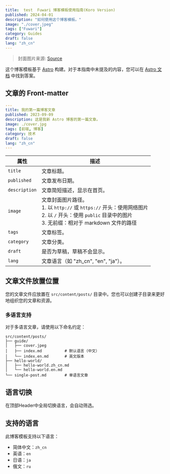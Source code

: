 ```yaml
---
title:  test  Fuwari 博客模板使用指南(Koro Version)
published: 2024-04-01
description: "如何使用这个博客模板。"
image: "./cover.jpeg"
tags: ["Fuwari"]
category: Guides
draft: false
lang: "zh_cn"
---
```


> 封面图片来源: [Source](https://image.civitai.com/xG1nkqKTMzGDvpLrqFT7WA/208fc754-890d-4adb-9753-2c963332675d/width=2048/01651-1456859105-(colour_1.5),girl,_Blue,yellow,green,cyan,purple,red,pink,_best,8k,UHD,masterpiece,male%20focus,%201boy,gloves,%20ponytail,%20long%20hair,.jpeg)

这个博客模板基于 [Astro](https://astro.build/) 构建。对于本指南中未提及的内容，您可以在 [Astro 文档](https://docs.astro.build/) 中找到答案。

## 文章的 Front-matter

```yaml
---
title: 我的第一篇博客文章
published: 2023-09-09
description: 这是我新 Astro 博客的第一篇文章。
image: ./cover.jpg
tags: [前端, 博客]
category: 技术
draft: false
lang: "zh_cn"
---
```

| 属性          | 描述                                                                                                                                                                                                 |
|---------------|------------------------------------------------------------------------------------------------------------------------------------------------------------------------------------------------------|
| `title`       | 文章标题。                                                                                                                                                                                      |
| `published`   | 文章发布日期。                                                                                                                                                                            |
| `description` | 文章简短描述，显示在首页。                                                                                                                                                                   |
| `image`       | 文章封面图片路径。<br/>1. 以 `http://` 或 `https://` 开头：使用网络图片<br/>2. 以 `/` 开头：使用 `public` 目录中的图片<br/>3. 无前缀：相对于 markdown 文件的路径 |
| `tags`        | 文章标签。                                                                                                                                                                                       |
| `category`    | 文章分类。                                                                                                                                                                                   |
| `draft`        | 是否为草稿，草稿不会显示。                                                                                                                                                                    |
| `lang`        | 文章语言（如 "zh_cn", "en", "ja"）。                                                                                                                                                    |

## 文章文件放置位置

您的文章文件应放置在 `src/content/posts/` 目录中。您也可以创建子目录来更好地组织您的文章和资源。

### 多语言支持

对于多语言文章，请使用以下命名约定：

```
src/content/posts/
├── guide/
│   ├── cover.jpeg
│   ├── index.md          # 默认语言（中文）
│   └── index.en.md       # 英文版本
├── hello-world/
│   ├── hello-world.zh_cn.md
│   └── hello-world.en.md
└── single-post.md        # 单语言文章
```

## 语言切换
在顶部Header中全局切换语言，会自动筛选。

## 支持的语言

此博客模板支持以下语言：
- 简体中文：`zh_cn`
- 英语：`en`
- 日语：`ja`
- 俄文：`ru`

